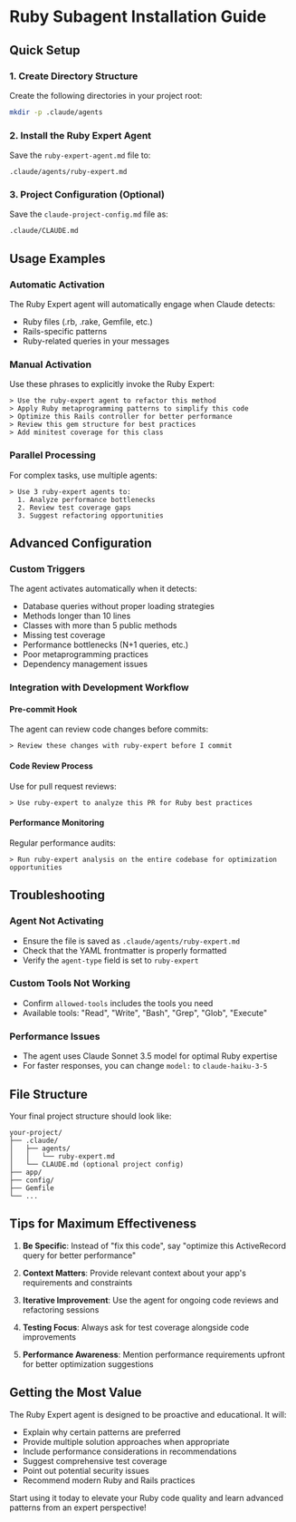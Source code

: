 # Ruby Subagent Installation Guide

## Quick Setup

### 1. Create Directory Structure
Create the following directories in your project root:

```bash
mkdir -p .claude/agents
```

### 2. Install the Ruby Expert Agent
Save the `ruby-expert-agent.md` file to:
```
.claude/agents/ruby-expert.md
```

### 3. Project Configuration (Optional)
Save the `claude-project-config.md` file as:
```
.claude/CLAUDE.md
```

## Usage Examples

### Automatic Activation
The Ruby Expert agent will automatically engage when Claude detects:
- Ruby files (.rb, .rake, Gemfile, etc.)
- Rails-specific patterns
- Ruby-related queries in your messages

### Manual Activation
Use these phrases to explicitly invoke the Ruby Expert:

```
> Use the ruby-expert agent to refactor this method
> Apply Ruby metaprogramming patterns to simplify this code
> Optimize this Rails controller for better performance
> Review this gem structure for best practices
> Add minitest coverage for this class
```

### Parallel Processing
For complex tasks, use multiple agents:

```
> Use 3 ruby-expert agents to:
  1. Analyze performance bottlenecks
  2. Review test coverage gaps  
  3. Suggest refactoring opportunities
```

## Advanced Configuration

### Custom Triggers
The agent activates automatically when it detects:

- Database queries without proper loading strategies
- Methods longer than 10 lines
- Classes with more than 5 public methods
- Missing test coverage
- Performance bottlenecks (N+1 queries, etc.)
- Poor metaprogramming practices
- Dependency management issues

### Integration with Development Workflow

#### Pre-commit Hook
The agent can review code changes before commits:
```
> Review these changes with ruby-expert before I commit
```

#### Code Review Process
Use for pull request reviews:
```
> Use ruby-expert to analyze this PR for Ruby best practices
```

#### Performance Monitoring
Regular performance audits:
```
> Run ruby-expert analysis on the entire codebase for optimization opportunities
```

## Troubleshooting

### Agent Not Activating
- Ensure the file is saved as `.claude/agents/ruby-expert.md`
- Check that the YAML frontmatter is properly formatted
- Verify the `agent-type` field is set to `ruby-expert`

### Custom Tools Not Working
- Confirm `allowed-tools` includes the tools you need
- Available tools: "Read", "Write", "Bash", "Grep", "Glob", "Execute"

### Performance Issues
- The agent uses Claude Sonnet 3.5 model for optimal Ruby expertise
- For faster responses, you can change `model:` to `claude-haiku-3-5`

## File Structure
Your final project structure should look like:

```
your-project/
├── .claude/
│   ├── agents/
│   │   └── ruby-expert.md
│   └── CLAUDE.md (optional project config)
├── app/
├── config/
├── Gemfile
└── ...
```

## Tips for Maximum Effectiveness

1. **Be Specific**: Instead of "fix this code", say "optimize this ActiveRecord query for better performance"

2. **Context Matters**: Provide relevant context about your app's requirements and constraints

3. **Iterative Improvement**: Use the agent for ongoing code reviews and refactoring sessions

4. **Testing Focus**: Always ask for test coverage alongside code improvements

5. **Performance Awareness**: Mention performance requirements upfront for better optimization suggestions

## Getting the Most Value

The Ruby Expert agent is designed to be proactive and educational. It will:

- Explain why certain patterns are preferred
- Provide multiple solution approaches when appropriate
- Include performance considerations in recommendations
- Suggest comprehensive test coverage
- Point out potential security issues
- Recommend modern Ruby and Rails practices

Start using it today to elevate your Ruby code quality and learn advanced patterns from an expert perspective!